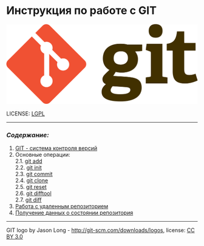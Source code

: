 # **Инструкция по работе с GIT**

![git-logo](./assets/git-logo.png)

LICENSE: [LGPL](./license.md)

---
### *Cодержание:*
1. [GIT - система контроля версий](./git.md)
2. Основные операции:   
2.1. [git add](./add.md)   
2.2. [git init](./init.md)  
2.3. [git commit](./commit.md)   
2.4. [git clone](./clone.md)    
2.5. [git reset](./reset.md)  
2.6. [git difftool](./difftool.md)  
2.7. [git diff](./diff.md) 
3. [Работа с удаленным репозиторием](./repozit.md)
4. [Получение данных о состоянии репозитория](./info.md) 
---

GIT logo by Jason Long - http://git-scm.com/downloads/logos, license: [CC BY 3.0](https://creativecommons.org/licenses/by/3.0/)